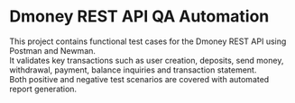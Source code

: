 # Dmoney REST API QA Automation

This project contains functional test cases for the Dmoney REST API using Postman and Newman.  
It validates key transactions such as user creation, deposits, send money, withdrawal, payment, balance inquiries and transaction statement.  
Both positive and negative test scenarios are covered with automated report generation.
